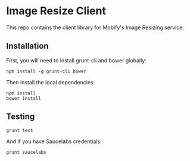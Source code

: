 # Image Resize Client

This repo contains the client library for Mobify's Image Resizing service.

## Installation

First, you will need to install grunt-cli and bower globally:

    npm install -g grunt-cli bower

Then install the local dependencies:

    npm install
    bower install

## Testing

    grunt test

And if you have Saucelabs credentials:

    grunt saucelabs